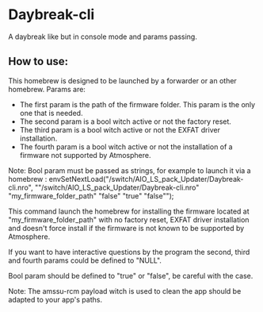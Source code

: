 # Daybreak-cli

A daybreak like but in console mode and params passing.

## How to use:

This homebrew is designed to be launched by a forwarder or an other homebrew. Params are:

* The first param is the path of the firmware folder. This param is the only one that is needed.
* The second param is a bool witch active or not the factory reset.
* The third param is a bool witch active or not the EXFAT driver installation.
* The fourth param is a bool witch active or not the installation of a firmware not supported by Atmosphere.

Note: Bool param must be passed as strings, for example to launch it via a homebrew :
envSetNextLoad("/switch/AIO_LS_pack_Updater/Daybreak-cli.nro", "\"/switch/AIO_LS_pack_Updater/Daybreak-cli.nro\" \"my_firmware_folder_path\" \"false\" \"true\" \"false\"");

This command launch the homebrew for installing the firmware located at "my_firmware_folder_path" with no factory reset, EXFAT driver installation and doesn't force install if the firmware is not known to be supported by Atmosphere.

If you want to have interactive questions by the program the second, third and fourth params could be defined to "NULL".

Bool param should be defined to "true" or "false", be careful with the case.

Note: The amssu-rcm payload witch is used to clean the app should be adapted to your app's paths.